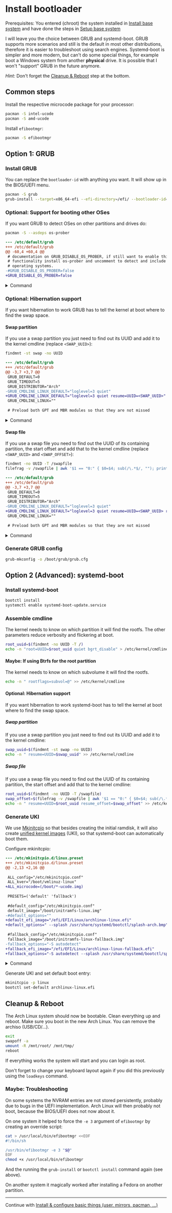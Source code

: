 # Install bootloader

Prerequisites: You entered (chroot) the system installed in [Install base system](./base-install.md) and have done the steps in [Setup base system](./base-setup.md)

I will leave you the choice between GRUB and systemd-boot.
GRUB supports more scenarios and still is the default in most other distributions, therefore it is easier to troubleshoot using search engines.
Systemd-boot is simpler and more modern, but can't do some special things, for example boot a Windows system from another **physical** drive.
It is possible that I won't "support" GRUB in the future anymore.

*Hint:* Don't forget the [Cleanup & Reboot](#cleanup--reboot) step at the bottom.


## Common steps

Install the respective microcode package for your processor:

```bash
pacman -S intel-ucode
pacman -S amd-ucode
```

Install `efibootmgr`:

```bash
pacman -S efibootmgr
```


## Option 1: GRUB


### Install GRUB

You can replace the `bootloader-id` with anything you want.
It will show up in the BIOS/UEFI menu.

```bash
pacman -S grub
grub-install --target=x86_64-efi --efi-directory=/efi/ --bootloader-id=archlinux
```


### Optional: Support for booting other OSes

If you want GRUB to detect OSes on other partitions and drives do:

```bash
pacman -S --asdeps os-prober
```

```diff
--- /etc/default/grub
+++ /etc/default/grub
@@ -60,4 +60,4 @@
 # documentation on GRUB_DISABLE_OS_PROBER, if still want to enable this
 # functionality install os-prober and uncomment to detect and include other
 # operating systems.
-#GRUB_DISABLE_OS_PROBER=false
+GRUB_DISABLE_OS_PROBER=false
```

<details>
<summary>Command</summary>

```bash
sed -i -E 's/^#?(GRUB_DISABLE_OS_PROBER)=.*$/\1=false/' /etc/default/grub
```
</details>


### Optional: Hibernation support

If you want hibernation to work GRUB has to tell the kernel at boot where to find the swap space.


#### Swap partition

If you use a swap partition you just need to find out its UUID and add it to the kernel cmdline (replace `<SWAP_UUID>`):

```bash
findmnt -st swap -no UUID
```

```diff
--- /etc/default/grub
+++ /etc/default/grub
@@ -3,7 +3,7 @@
 GRUB_DEFAULT=0
 GRUB_TIMEOUT=5
 GRUB_DISTRIBUTOR="Arch"
-GRUB_CMDLINE_LINUX_DEFAULT="loglevel=3 quiet"
+GRUB_CMDLINE_LINUX_DEFAULT="loglevel=3 quiet resume=UUID=<SWAP_UUID>"
 GRUB_CMDLINE_LINUX=""
 
 # Preload both GPT and MBR modules so that they are not missed
```

<details>
<summary>Command</summary>

```bash
swap_uuid=$(findmnt -st swap -no UUID)
sed -i '/GRUB_CMDLINE_LINUX_DEFAULT/s/"$/ resume=UUID='$swap_uuid'"/' /etc/default/grub
```
</details>


#### Swap file

If you use a swap file you need to find out the UUID of its containing partition, the start offset and add that to the kernel cmdline (replace `<SWAP_UUID>` and `<SWAP_OFFSET>`):

```bash
findmnt -no UUID -T /swapfile
filefrag -v /swapfile | awk '$1 == "0:" { $0=$4; sub(/\.*$/, ""); print }'
```

```diff
--- /etc/default/grub
+++ /etc/default/grub
@@ -3,7 +3,7 @@
 GRUB_DEFAULT=0
 GRUB_TIMEOUT=5
 GRUB_DISTRIBUTOR="Arch"
-GRUB_CMDLINE_LINUX_DEFAULT="loglevel=3 quiet"
+GRUB_CMDLINE_LINUX_DEFAULT="loglevel=3 quiet resume=UUID=<SWAP_UUID> resume_offset=<SWAP_OFFSET>"
 GRUB_CMDLINE_LINUX=""
 
 # Preload both GPT and MBR modules so that they are not missed
```

<details>
<summary>Command</summary>

```bash
root_uuid=$(findmnt -no UUID -T /swapfile)
swap_offset=$(filefrag -v /swapfile | awk '$1 == "0:" { $0=$4; sub(/\.*$/, ""); print }')
sed -i '/GRUB_CMDLINE_LINUX_DEFAULT/s/"$/ resume=UUID='$root_uuid' resume_offset='$swap_offset'"/' /etc/default/grub
```
</details>


### Generate GRUB config

```bash
grub-mkconfig -o /boot/grub/grub.cfg
```


## Option 2 (Advanced): systemd-boot


### Install systemd-boot

```bash
bootctl install
systemctl enable systemd-boot-update.service
```


### Assemble cmdline

The kernel needs to know on which partition it will find the rootfs.
The other parameters reduce verbosity and flickering at boot.

```bash
root_uuid=$(findmnt -no UUID -T /)
echo -n "root=UUID=$root_uuid quiet bgrt_disable" > /etc/kernel/cmdline
```


#### Maybe: If using Btrfs for the root partition

The kernel needs to know on which subvolume it will find the rootfs.

```bash
echo -n " rootflags=subvol=@" >> /etc/kernel/cmdline
```


#### Optional: Hibernation support

If you want hibernation to work systemd-boot has to tell the kernel at boot where to find the swap space.


##### Swap partition

If you use a swap partition you just need to find out its UUID and add it to the kernel cmdline:

```bash
swap_uuid=$(findmnt -st swap -no UUID)
echo -n " resume=UUID=$swap_uuid" >> /etc/kernel/cmdline
```


##### Swap file

If you use a swap file you need to find out the UUID of its containing partition, the start offset and add that to the kernel cmdline:

```bash
root_uuid=$(findmnt -no UUID -T /swapfile)
swap_offset=$(filefrag -v /swapfile | awk '$1 == "0:" { $0=$4; sub(/\.*$/, ""); print }')
echo -n " resume=UUID=$root_uuid resume_offset=$swap_offset" >> /etc/kernel/cmdline
```


### Generate UKI

We use [Mkinitcpio](https://wiki.archlinux.org/title/Mkinitcpio) so that besides creating the initial ramdisk, it will also create [unified kernel images](https://wiki.archlinux.org/title/Unified_kernel_image) (UKI), so that systemd-boot can automatically boot them.

Configure mkinitcpio:

```diff
--- /etc/mkinitcpio.d/linux.preset
+++ /etc/mkinitcpio.d/linux.preset
@@ -2,13 +2,16 @@
 
 ALL_config="/etc/mkinitcpio.conf"
 ALL_kver="/boot/vmlinuz-linux"
+ALL_microcode=(/boot/*-ucode.img)
 
 PRESETS=('default' 'fallback')
 
 #default_config="/etc/mkinitcpio.conf"
 default_image="/boot/initramfs-linux.img"
-#default_options=""
+default_efi_image="/efi/EFI/Linux/archlinux-linux.efi"
+default_options=" --splash /usr/share/systemd/bootctl/splash-arch.bmp"
 
 #fallback_config="/etc/mkinitcpio.conf"
 fallback_image="/boot/initramfs-linux-fallback.img"
-fallback_options="-S autodetect"
+fallback_efi_image="/efi/EFI/Linux/archlinux-linux-fallback.efi"
+fallback_options="-S autodetect --splash /usr/share/systemd/bootctl/splash-arch.bmp"
```

<details>
<summary>Command</summary>

```bash
sed -i -E \
	-e '/^ALL_kver=/a ALL_microcode=(/boot/*-ucode.img)' \
	-e '/^default_image=/a default_efi_image="/efi/EFI/Linux/archlinux-linux.efi"' \
	-e 's;^#?(default_options=".*)"$;\1 --splash /usr/share/systemd/bootctl/splash-arch.bmp";' \
	-e '/^fallback_image=/a fallback_efi_image="/efi/EFI/Linux/archlinux-linux-fallback.efi"' \
	-e 's;^#?(fallback_options=".*)"$;\1 --splash /usr/share/systemd/bootctl/splash-arch.bmp";' \
	/etc/mkinitcpio.d/linux.preset
```
</details>

Generate UKI and set default boot entry:

```bash
mkinitcpio -p linux
bootctl set-default archlinux-linux.efi
```


## Cleanup & Reboot

The Arch Linux system should now be bootable.
Clean everything up and reboot.
Make sure you boot in the new Arch Linux.
You can remove the archiso (USB/CD/...).

```bash
exit
swapoff -a
umount -R /mnt/root/ /mnt/tmp/
reboot
```

If everything works the system will start and you can login as root.

Don't forget to change your keyboard layout again if you did this previously using the `loadkeys` command.


### Maybe: Troubleshooting

On some systems the NVRAM entries are not stored persistently, probably due to bugs in the UEFI implementation.
Arch Linux will then probably not boot, because the BIOS/UEFI does not now about it.

On one system it helped to force the `-e 3` argument of `efibootmgr` by creating an override script:

```bash
cat > /usr/local/bin/efibootmgr <<EOF
#!/bin/sh

/usr/bin/efibootmgr -e 3 "$@"
EOF
chmod +x /usr/local/bin/efibootmgr
```

And the running the `grub-install` or `bootctl install` command again (see above).

On another system it magically worked after installing a Fedora on another partition.

---

Continue with [Install & configure basic things (user, mirrors, pacman, ...)](./basic.md)
